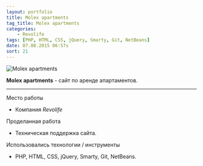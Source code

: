 ```yaml
---
layout: portfolio
title: Molex apartments
tag_title: Molex apartments
categories:
    - Revolife
tags: [PHP, HTML, CSS, jQuery, Smarty, Git, NetBeans]
date: 07.08.2015 06:57s
sort: 21
---
```


![Molex apartments](/assets/img/work/molexapart.jpg)

**Molex apartments** - сайт по аренде апартаментов.

---

Место работы

* Компания _Revolife_

Проделанная работа

* Техническая поддержка сайта.

Использовались технологии / инструменты

* PHP, HTML, CSS, jQuery, Smarty, Git, NetBeans.

